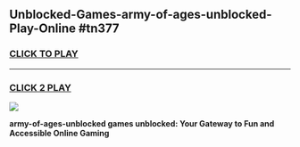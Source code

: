
## Unblocked-Games-army-of-ages-unblocked-Play-Online #tn377
<h3>
<a href="https://news.freeplayer.one?title=army-of-ages-unblocked&ref=3">CLICK TO PLAY</a></h3>
<hr>

<h3>
<a href="https://news.freeplayer.one?title=army-of-ages-unblocked&ref=3">CLICK 2 PLAY</a>
  
</h3>

<a href="https://news.freeplayer.one?title=army-of-ages-unblocked&ref=3"><img src="https://clearcache.store/games.png"></a>


**army-of-ages-unblocked games unblocked: Your Gateway to Fun and Accessible Online Gaming**
